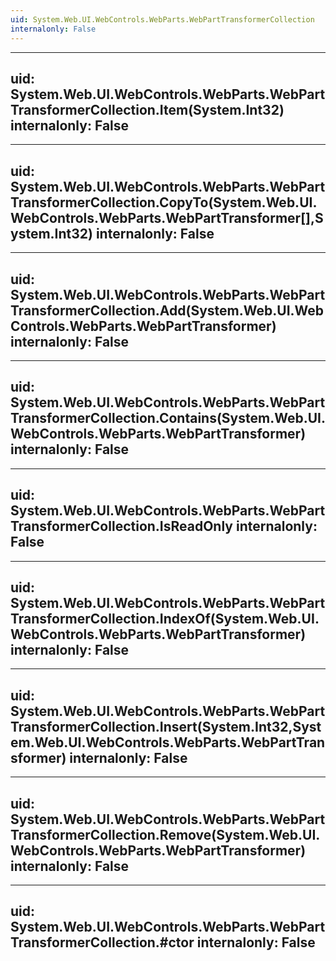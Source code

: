 ```yaml
---
uid: System.Web.UI.WebControls.WebParts.WebPartTransformerCollection
internalonly: False
---
```


---
uid: System.Web.UI.WebControls.WebParts.WebPartTransformerCollection.Item(System.Int32)
internalonly: False
---

---
uid: System.Web.UI.WebControls.WebParts.WebPartTransformerCollection.CopyTo(System.Web.UI.WebControls.WebParts.WebPartTransformer[],System.Int32)
internalonly: False
---

---
uid: System.Web.UI.WebControls.WebParts.WebPartTransformerCollection.Add(System.Web.UI.WebControls.WebParts.WebPartTransformer)
internalonly: False
---

---
uid: System.Web.UI.WebControls.WebParts.WebPartTransformerCollection.Contains(System.Web.UI.WebControls.WebParts.WebPartTransformer)
internalonly: False
---

---
uid: System.Web.UI.WebControls.WebParts.WebPartTransformerCollection.IsReadOnly
internalonly: False
---

---
uid: System.Web.UI.WebControls.WebParts.WebPartTransformerCollection.IndexOf(System.Web.UI.WebControls.WebParts.WebPartTransformer)
internalonly: False
---

---
uid: System.Web.UI.WebControls.WebParts.WebPartTransformerCollection.Insert(System.Int32,System.Web.UI.WebControls.WebParts.WebPartTransformer)
internalonly: False
---

---
uid: System.Web.UI.WebControls.WebParts.WebPartTransformerCollection.Remove(System.Web.UI.WebControls.WebParts.WebPartTransformer)
internalonly: False
---

---
uid: System.Web.UI.WebControls.WebParts.WebPartTransformerCollection.#ctor
internalonly: False
---
